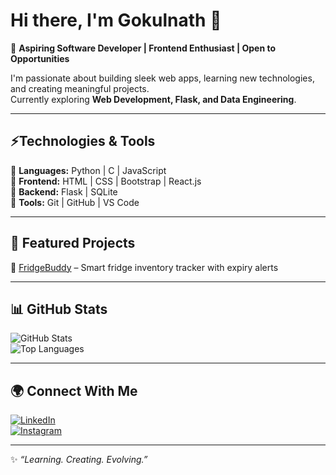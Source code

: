 # Hi there, I'm Gokulnath 👋

🚀 **Aspiring Software Developer | Frontend Enthusiast | Open to Opportunities**

I'm passionate about building sleek web apps, learning new technologies, and creating meaningful projects.  
Currently exploring **Web Development, Flask, and Data Engineering**.

---

## ⚡Technologies & Tools  
🔹 **Languages:** Python | C | JavaScript  
🔹 **Frontend:** HTML | CSS | Bootstrap | React.js  
🔹 **Backend:** Flask | SQLite  
🔹 **Tools:** Git | GitHub | VS Code  

---

## 📌 Featured Projects
🔹 [FridgeBuddy]((https://github.com/Gokulnath2765/FridgeBuddy)) – Smart fridge inventory tracker with expiry alerts  

---

## 📊 GitHub Stats
![GitHub Stats](https://github-readme-stats.vercel.app/api?username=yourusername&show_icons=true&theme=radical)  
![Top Languages](https://github-readme-stats.vercel.app/api/top-langs/?username=yourusername&layout=compact&theme=radical)

---

## 🌍 Connect With Me  
[![LinkedIn](https://img.shields.io/badge/LinkedIn-blue?logo=linkedin&logoColor=white)]((https://www.linkedin.com/in/gokulnathb2765/))  
[![Instagram](https://img.shields.io/badge/Instagram-E4405F?logo=instagram&logoColor=white)]((https://www.instagram.com/_gokulnathb_/))

---

✨ *“Learning. Creating. Evolving.”*
